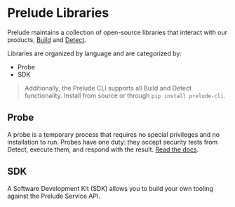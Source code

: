 # Prelude Libraries

Prelude maintains a collection of open-source libraries that interact with our products, [Build](https://docs.prelude.org/docs/build) and [Detect](https://docs.prelude.org/docs/the-basics).

Libraries are organized by language and are categorized by:

* Probe
* SDK

> Additionally, the Prelude CLI supports all Build and Detect functionality. Install from source or through ```pip install prelude-cli```.

## Probe

A probe is a temporary process that requires no special privileges and no installation to run. Probes have one duty: they accept security tests from Detect, execute them, and respond with the result. [Read the docs](https://docs.prelude.org/docs/probes).

## SDK

A Software Development Kit (SDK) allows you to build your own tooling against the Prelude Service API. 
